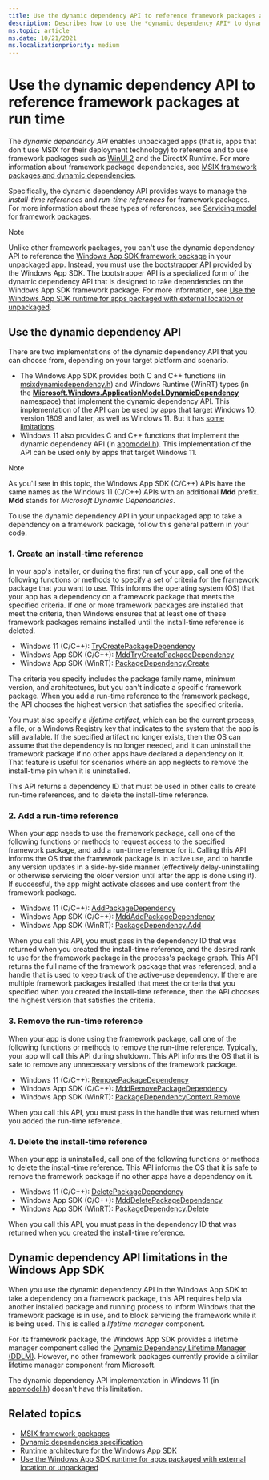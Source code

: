 ```yaml
---
title: Use the dynamic dependency API to reference framework packages at run time
description: Describes how to use the *dynamic dependency API* to dynamically take a dependency on different framework packages (other than the Windows App SDK framework package) in an unpackaged app at run time.
ms.topic: article
ms.date: 10/21/2021
ms.localizationpriority: medium
---
```


# Use the dynamic dependency API to reference framework packages at run time

The *dynamic dependency API* enables unpackaged apps (that is, apps that don't use MSIX for their deployment technology) to reference and to use framework packages such as [WinUI 2](../../../winui/winui2/index.md) and the DirectX Runtime. For more information about framework package dependencies, see [MSIX framework packages and dynamic dependencies](framework-packages-overview.md).

Specifically, the dynamic dependency API provides ways to manage the *install-time references* and *run-time references* for framework packages. For more information about these types of references, see [Servicing model for framework packages](framework-packages-overview.md#servicing-model-for-framework-packages). 

> [!NOTE]
> Unlike other framework packages, you can't use the dynamic dependency API to reference the [Windows App SDK framework package](../../../windows-app-sdk/deployment-architecture.md#framework-package) in your unpackaged app. Instead, you must use the [bootstrapper API](/windows/windows-app-sdk/api/win32/_bootstrap/) provided by the Windows App SDK. The bootstrapper API is a specialized form of the dynamic dependency API that is designed to take dependencies on the Windows App SDK framework package. For more information, see [Use the Windows App SDK runtime for apps packaged with external location or unpackaged](../../../windows-app-sdk/use-windows-app-sdk-run-time.md).

## Use the dynamic dependency API

There are two implementations of the dynamic dependency API that you can choose from, depending on your target platform and scenario.

* The Windows App SDK provides both C and C++ functions (in [msixdynamicdependency.h](/windows/windows-app-sdk/api/win32/msixdynamicdependency)) and Windows Runtime (WinRT) types (in the [**Microsoft.Windows.ApplicationModel.DynamicDependency**](/windows/windows-app-sdk/api/winrt/microsoft.windows.applicationmodel.dynamicdependency) namespace) that implement the dynamic dependency API. This implementation of the API can be used by apps that target Windows 10, version 1809 and later, as well as Windows 11. But it has [some limitations](#dynamic-dependency-api-limitations-in-the-windows-app-sdk).
* Windows 11 also provides C and C++ functions that implement the dynamic dependency API (in [appmodel.h](/windows/win32/api/appmodel)). This implementation of the API can be used only by apps that target Windows 11.

> [!NOTE]
> As you'll see in this topic, the Windows App SDK (C/C++) APIs have the same names as the Windows 11 (C/C++) APIs with an additional **Mdd** prefix. **Mdd** stands for *Microsoft Dynamic Dependencies*.

To use the dynamic dependency API in your unpackaged app to take a dependency on a framework package, follow this general pattern in your code.

### 1. Create an install-time reference

In your app's installer, or during the first run of your app, call one of the following functions or methods to specify a set of criteria for the framework package that you want to use. This informs the operating system (OS) that your app has a dependency on a framework package that meets the specified criteria. If one or more framework packages are installed that meet the criteria, then Windows ensures that at least one of these framework packages remains installed until the install-time reference is deleted.

* Windows 11 (C/C++): [TryCreatePackageDependency](/windows/win32/api/appmodel/nf-appmodel-trycreatepackagedependency)
* Windows App SDK (C/C++): [MddTryCreatePackageDependency](/windows/windows-app-sdk/api/win32/msixdynamicdependency/nf-msixdynamicdependency-mddtrycreatepackagedependency)
* Windows App SDK (WinRT): [PackageDependency.Create](/windows/windows-app-sdk/api/winrt/microsoft.windows.applicationmodel.dynamicdependency.packagedependency.create)

The criteria you specify includes the package family name, minimum version, and architectures, but you can't indicate a specific framework package. When you add a run-time reference to the framework package, the API chooses the highest version that satisfies the specified criteria.

You must also specify a *lifetime artifact*, which can be the current process, a file, or a Windows Registry key that indicates to the system that the app is still available. If the specified artifact no longer exists, then the OS can assume that the dependency is no longer needed, and it can uninstall the framework package if no other apps have declared a dependency on it. That feature is useful for scenarios where an app neglects to remove the install-time pin when it is uninstalled.

This API returns a dependency ID that must be used in other calls to create run-time references, and to delete the install-time reference.

### 2. Add a run-time reference

When your app needs to use the framework package, call one of the following functions or methods to request access to the specified framework package, and add a run-time reference for it. Calling this API informs the OS that the framework package is in active use, and to handle any version updates in a side-by-side manner (effectively delay-uninstalling or otherwise servicing the older version until after the app is done using it). If successful, the app might activate classes and use content from the framework package.

* Windows 11 (C/C++): [AddPackageDependency](/windows/win32/api/appmodel/nf-appmodel-addpackagedependency)
* Windows App SDK (C/C++): [MddAddPackageDependency](/windows/windows-app-sdk/api/win32/msixdynamicdependency/nf-msixdynamicdependency-mddaddpackagedependency)
* Windows App SDK (WinRT): [PackageDependency.Add](/windows/windows-app-sdk/api/winrt/microsoft.windows.applicationmodel.dynamicdependency.packagedependency.add)

When you call this API, you must pass in the dependency ID that was returned when you created the install-time reference, and the desired rank to use for the framework package in the process's package graph. This API returns the full name of the framework package that was referenced, and a handle that is used to keep track of the active-use dependency. If there are multiple framework packages installed that meet the criteria that you specified when you created the install-time reference, then the API chooses the highest version that satisfies the criteria.

### 3. Remove the run-time reference

When your app is done using the framework package, call one of the following functions or methods to remove the run-time reference. Typically, your app will call this API during shutdown. This API informs the OS that it is safe to remove any unnecessary versions of the framework package.

* Windows 11 (C/C++): [RemovePackageDependency](/windows/win32/api/appmodel/nf-appmodel-removepackagedependency)
* Windows App SDK (C/C++): [MddRemovePackageDependency](/windows/windows-app-sdk/api/win32/msixdynamicdependency/nf-msixdynamicdependency-mddremovepackagedependency)
* Windows App SDK (WinRT): [PackageDependencyContext.Remove](/windows/windows-app-sdk/api/winrt/microsoft.windows.applicationmodel.dynamicdependency.packagedependencycontext.remove)

When you call this API, you must pass in the handle that was returned when you added the run-time reference.

### 4. Delete the install-time reference

When your app is uninstalled, call one of the following functions or methods to delete the install-time reference. This API informs the OS that it is safe to remove the framework package if no other apps have a dependency on it.

* Windows 11 (C/C++): [DeletePackageDependency](/windows/win32/api/appmodel/nf-appmodel-deletepackagedependency)
* Windows App SDK (C/C++): [MddDeletePackageDependency](/windows/windows-app-sdk/api/win32/msixdynamicdependency/nf-msixdynamicdependency-mdddeletepackagedependency)
* Windows App SDK (WinRT): [PackageDependency.Delete](/windows/windows-app-sdk/api/winrt/microsoft.windows.applicationmodel.dynamicdependency.packagedependency.delete)

When you call this API, you must pass in the dependency ID that was returned when you created the install-time reference.

## Dynamic dependency API limitations in the Windows App SDK

When you use the dynamic dependency API in the Windows App SDK to take a dependency on a framework package, this API requires help via another installed package and running process to inform Windows that the framework package is in use, and to block servicing the framework while it is being used. This is called a *lifetime manager* component.

For its framework package, the Windows App SDK provides a lifetime manager component called the [Dynamic Dependency Lifetime Manager (DDLM)](../../../windows-app-sdk/deployment-architecture.md). However, no other framework packages currently provide a similar lifetime manager component from Microsoft.

The dynamic dependency API implementation in Windows 11 (in [appmodel.h](/windows/win32/api/appmodel)) doesn't have this limitation.

## Related topics

* [MSIX framework packages](framework-packages-overview.md)
* [Dynamic dependencies specification](https://github.com/microsoft/WindowsAppSDK/blob/main/specs/dynamicdependencies/DynamicDependencies.md)
* [Runtime architecture for the Windows App SDK](../../../windows-app-sdk/deployment-architecture.md)
* [Use the Windows App SDK runtime for apps packaged with external location or unpackaged](../../../windows-app-sdk/use-windows-app-sdk-run-time.md)
